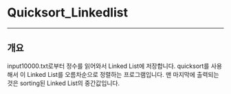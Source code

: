 # Quicksort_Linkedlist
----------------------
## 개요
input10000.txt로부터 정수를 읽어와서 Linked List에 저장합니다.
quicksort를 사용해서 이 Linked List를 오름차순으로 정렬하는 프로그램입니다.
맨 마지막에 출력되는 것은 sorting된 Linked List의 중간값입니다.